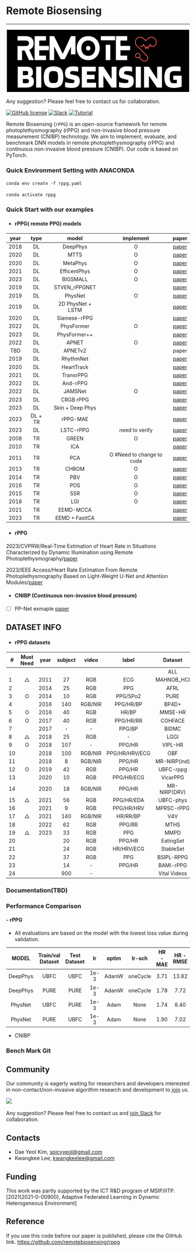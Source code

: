 # Remote Biosensing 
__________________________
<p align="center">
 <img src="logo.png">
</p>

Any suggestion? Please feel free to contact us for collaboration.

[![GitHub license](https://img.shields.io/github/license/remotebiosensing/rppg)](https://github.com/remotebiosensing/rppg/blob/main/LICENSE)
[![Slack](https://img.shields.io/badge/Chat-Slack-red)](https://join.slack.com/t/remobebiosensing/shared_invite/zt-1u3kjfhf9-xWw_XQ8hGd7qFZymCSzUtg)
[![Tutorial](https://img.shields.io/badge/Tutorial-doc-blue)](https://github.com/remotebiosensing/rppg/wiki/rPPG-Documentation)

Remote Biosensing (`rPPG`) is an open-source framework for remote photoplethysmography (rPPG) and non-invasive blood pressure measurement (CNIBP) technology.
We aim to implement, evaluate, and benchmark DNN models in remote photoplethysmography (rPPG) and continuous non-invasive blood pressure (CNIBP). Our code is based on PyTorch.

### Quick Environment Setting with ANACONDA

`conda env create -f rppg.yaml`

`conda activate rppg`

### Quick Start with our examples
 
- #### rPPG( remote PPG) models
| year |  type   |     **model**     |       **implement**       |                                                                                           paper                                                                                            | 
|:----:|:-------:|:-----------------:|:-------------------------:|:------------------------------------------------------------------------------------------------------------------------------------------------------------------------------------------:|
| 2018 |   DL    |     DeepPhys      |             O             |                                                                         [paper](https://arxiv.org/abs/1805.07888)                                                                          |
| 2020 |   DL    |       MTTS        |              O             |                                                 [paper](https://papers.nips.cc/paper/2020/file/e1228be46de6a0234ac22ded31417bc7-Paper.pdf)                                                 |
 | 2020 |   DL    |     MetaPhys      |             O             |                                                                         [paper](https://arxiv.org/abs/2010.01773)                                                                          |
| 2021 |   DL    |   EfficentPhys    |             O              |                                                                         [paper](https://arxiv.org/abs/2110.04447)                                                                          |
| 2023 |   DL    |     BIGSMALL      |             O             |                                                                         [paper](https://arxiv.org/abs/2303.11573)                                                                          |
| 2019 |   DL    |   STVEN_rPPGNET   |                           |                                                                       [paper](https://arxiv.org/pdf/1907.11921.pdf)                                                                        |
| 2019 |   DL    |      PhysNet      |             O             |                                                                         [paper](https://arxiv.org/abs/1905.02419)                                                                          |
| 2019 |   DL    | 2D PhysNet + LSTM |                           |                                                                         [paper](https://arxiv.org/abs/1905.02419)                                                                          |
| 2020 |   DL    |   Siamese-rPPG    |                           |            [paper](https://dl.acm.org/doi/abs/10.1145/3341105.3373905?casa_token=db7gt2WxLMkAAAAA:G-H8UJbB5TumnogFbXqeMayChD2-wTy6qsWBxuRuylW_IOg3wOSwDdPwDona9xs03DxoOgYnuWnP)            |
| 2022 |   DL    |    PhysFormer     |             O             |                                                                       [paper](https://arxiv.org/pdf/2111.12082.pdf)                                                                        |
| 2023 |   DL    |   PhysFormer++    |                           |                                                           [paper](https://link.springer.com/article/10.1007/s11263-023-01758-1)                                                            |
| 2022 |   DL    |       APNET       |             O             |                                                                   [paper](https://europepmc.org/article/pmc/pmc9687348)                                                                    |
| TBD  |   DL    |      APNETv2      |                           |                                                                                           paper                                                                                            |
| 2019 |   DL    |     RhythmNet     |                           |                                                                         [paper](https://arxiv.org/abs/1910.11515)                                                                          |
| 2020 |    DL    |    HeartTrack     |                           | [paper](https://openaccess.thecvf.com/content_CVPRW_2020/papers/w19/Perepelkina_HeartTrack_Convolutional_Neural_Network_for_Remote_Video-Based_Heart_Rate_Monitoring_CVPRW_2020_paper.pdf) |
| 2021 |   DL    |     TransrPPG     |                           |                                                         [paper](https://ieeexplore.ieee.org/stamp/stamp.jsp?tp=&arnumber=9460762)                                                          |
| 2022 |   DL    |     And-rPPG      |                           |    [paper](https://www.sciencedirect.com/science/article/pii/S0010482521009409?casa_token=RgFh-yohlBYAAAAA:Yzu6STC_nuKwMemvJkbPknsi5eYwoXPCk8EPLZFSlIEE82Ob5Z85NuRQu4OegoiUJWEJNAPJKA)     |
| 2022 |   DL    |      JAMSNet      |             O             |            [paper](https://ieeexplore.ieee.org/abstract/document/9973323/?casa_token=YE0aZV2EVRcAAAAA:s8ShA85zLSSZgZq9nmsa2imtZc8HbvOdhHfReYYg5_hEG6HPTYBcnjwj6yTRibCngr80hkI-)            |
| 2023 |   DL    |     CRGB rPPG     |                           |                                                                      [paper](https://www.mdpi.com/2306-5354/10/2/243)                                                                      |
| 2023 |   DL    | Skin + Deep Phys  |                           |  [paper](https://openaccess.thecvf.com/content/CVPR2023W/CVPM/papers/Deshpande_Camera-Based_Recovery_of_Cardiovascular_Signals_From_Unconstrained_Face_Videos_Using_CVPRW_2023_paper.pdf)  |
| 2023 | DL + TR |     rPPG-MAE      |                           |                                                                       [paper](https://arxiv.org/pdf/2306.02301.pdf)                                                                        |
| 2023 |   DL    |     LSTC-rPPG     |      need to verify       |       [paper](https://openaccess.thecvf.com/content/CVPR2023W/CVPM/papers/Lee_LSTC-rPPG_Long_Short-Term_Convolutional_Network_for_Remote_Photoplethysmography_CVPRW_2023_paper.pdf)        |
| 2008 |   TR    |       GREEN       |             O             |                                                               [paper](https://www.ncbi.nlm.nih.gov/pmc/articles/PMC2717852)                                                                |
| 2010 |   TR    |        ICA        |                           |                                                                     [paper](https://pubmed.ncbi.nlm.nih.gov/20588929/)                                                                     |
| 2011 |   TR    |        PCA        | O #Need to change to cuda |                   [paper](https://www.researchgate.net/publication/220726433_Measuring_Pulse_Rate_with_a_Webcam_-_a_Non-contact_Method_for_Evaluating_Cardiac_Activity)                    |
| 2013 |   TR    |       CHROM       |             O             |                                                                   [paper](https://ieeexplore.ieee.org/document/6523142)                                                                    |
| 2014 |   TR    |        PBV        |             O             |                                                                     [paper](https://pubmed.ncbi.nlm.nih.gov/25159049/)                                                                     |
| 2016 |   TR    |        POS        |             O             |                                                                   [paper](https://ieeexplore.ieee.org/document/7565547)                                                                    |
| 2015 |   TR    |        SSR        |             O             |                                                                   [paper](https://ieeexplore.ieee.org/document/7355301)                                                                    |
| 2018 |   TR    |        LGI        |             O             |                               [paper](https://openaccess.thecvf.com/content_cvpr_2018_workshops/papers/w27/Pilz_Local_Group_Invariance_CVPR_2018_paper.pdf)                                |
| 2021 |   TR    |     EEMD-MCCA     |                           |                                                                   [paper](https://ieeexplore.ieee.org/document/9382335)                                                                    |
| 2023 |   TR    |  EEMD + FastICA   |                           |    [paper](https://iopscience.iop.org/article/10.1088/1361-6579/accefd/meta?casa_token=EVo9N2t0kekAAAAA:rUcw8D-6qGzT0dQZtBfgW0w2dVy-6p7kyHT3RV1q0YZMmEvQXpUoA-HaaO-K4m0aqiW-twzWWfmwXw)    |

- #### rPPG 
2023/CVPRW/Real-Time Estimation of Heart Rate in Situations Characterized by Dynamic Illumination using Remote Photoplethysmography/[paper](https://openaccess.thecvf.com/content/CVPR2023W/CVPM/papers/Hansen_Real-Time_Estimation_of_Heart_Rate_in_Situations_Characterized_by_Dynamic_CVPRW_2023_paper.pdf)

2023/IEEE Access/Heart Rate Estimation From Remote Photoplethysmography Based on Light-Weight U-Net and Attention Modules/[paper](https://ieeexplore.ieee.org/abstract/document/10141618)

- #### CNIBP (Continuous non-invasive blood pressure)
- [ ] PP-Net exmaple [paper](https://ieeexplore.ieee.org/document/9082808)

DATASET INFO
------------------- 


- #### rPPG datasets
| #   | Must Need | year | subject |  video  |     label      | **Dataset**  | **example** | **config** |                                                            **paper**                                                             |                                                                                                                                       **download or apply**                                                                                                                                        |
|-----|:---------:|:----:|:-------:|:-------:|:--------------:|:------------:|:-----------:|:----------:|:--------------------------------------------------------------------------------------------------------------------------------:|:--------------------------------------------------------------------------------------------------------------------------------------------------------------------------------------------------------------------------------------------------------------------------------------------------:|
|     |           |      |         |         |                |     ALL      |   example   |   config   |                                                                                                                                  |                                                                                                                                                                                                                                                                                                    |
| 1   |     △     | 2011 |   27    |   RGB   |      ECG       |  MAHNOB_HCI  |   example   |   config   |                                       [link](https://ieeexplore.ieee.org/document/5975141)                                       |                                                                                                                                   [link](https://mahnob-db.eu/)                                                                                                                                    |
| 2   |           | 2014 |   25    |   RGB   |      PPG       |     AFRL     |   example   |   config   |                                       [link](https://ieeexplore.ieee.org/document/6974121)                                       |                                                                                                                                                link                                                                                                                                                |
| 3   |     O     | 2014 |   10    |   RGB   |    PPG/SPo2    |     PURE     |   example   |   config   |                                       [link](https://ieeexplore.ieee.org/document/6926392)                                       | [link](https://www.tu-ilmenau.de/universitaet/fakultaeten/fakultaet-informatik-und-automatisierung/profil/institute-und-fachgebiete/institut-fuer-technische-informatik-und-ingenieurinformatik/fachgebiet-neuroinformatik-und-kognitive-robotik/data-sets-code/pulse-rate-detection-dataset-pure) |
| 4   |           | 2016 |   140   | RGB/NIR |   PPG/HR/BP    |    BP4D+     |   example   |   config   |     [link](https://openaccess.thecvf.com/content_cvpr_2016/papers/Zhang_Multimodal_Spontaneous_Emotion_CVPR_2016_paper.pdf)      |                                                                                                           [link](https://www.cs.binghamton.edu/~lijun/Research/3DFE/3DFE_Analysis.html)                                                                                                            |
| 5   |     O     | 2016 |   40    |   RGB   |     HR/BP      |   MMSE-HR    |   example   |   config   |     [link](https://openaccess.thecvf.com/content_cvpr_2016/papers/Zhang_Multimodal_Spontaneous_Emotion_CVPR_2016_paper.pdf)      |                                                                                   [link](https://binghamton.technologypublisher.com/tech/MMSE-HR_dataset_(Multimodal_Spontaneous_Expression-Heart_Rate_dataset))                                                                                   |
| 6   |     O     | 2017 |   40    |   RGB   |   PPG/HR/RR    |   COHFACE    |   example   |   config   |                                             [link](https://arxiv.org/abs/1709.00962)                                             |                                                                                                                          [link](https://www.idiap.ch/en/dataset/cohface)                                                                                                                           |
| 7   |           | 2017 |    -    |    -    |     PPG/BP     |    BIDMC     |   example   |   config   |                             [link](https://ieeexplore.ieee.org/stamp/stamp.jsp?tp=&arnumber=7748483)                             |                                                                                                                                                link                                                                                                                                                |
| 8   |     △     | 2018 |   25    |   RGB   |       -        |     LGGI     |   example   |   config   |   [link](https://openaccess.thecvf.com/content_cvpr_2018_workshops/papers/w27/Pilz_Local_Group_Invariance_CVPR_2018_paper.pdf)   |                                                                                                                       [link](https://github.com/partofthestars/LGI-PPGI-DB)                                                                                                                        |
| 9   |     O     | 2018 |   107   |    -    |     PPG/HR     |   VIPL-HR    |   example   |   config   |                                             [link](https://arxiv.org/abs/1810.04927)                                             |                                                                                                                                                link                                                                                                                                                |
| 10  |           | 2018 |   100   | RGB/NIR | PPG/HR/HRV/ECG |     OBF      |   example   |   config   |                                  [link](http://jultika.oulu.fi/files/nbnfi-fe2019080623583.pdf)                                  |                                                                                                                                                link                                                                                                                                                |
| 11  |           | 2018 |    8    | RGB/NIR |     PPG/HR     | MR-NIRP(ind) |   example   |   config   | [link](https://openaccess.thecvf.com/content_cvpr_2018_workshops/papers/w27/Nowara_SparsePPG_Towards_Driver_CVPR_2018_paper.pdf) |                                                                                                                   [link](https://computationalimaging.rice.edu/mr-nirp-dataset/)                                                                                                                   |
| 12  |     O     | 2019 |   42    |   RGB   |     PPG/HR     |  UBFC-rppg   |   example   |   config   |                         [link](https://www.sciencedirect.com/science/article/abs/pii/S0167865517303860)                          |                                                                                                                      [link](https://sites.google.com/view/ybenezeth/ubfcrppg)                                                                                                                      |
| 13  |           | 2020 |   10    |   RGB   |   PPG/HR/ECG   |   VicarPPG   |   example   |   config   |                                        [link](https://www.mdpi.com/2076-3417/10/23/8630)                                         |                                                                                            [link](https://docs.google.com/forms/d/e/1FAIpQLScwnW_D5M4JVovPzpxA0Bf1ZCTaG5vh7sYu48I0MVSpgltvdw/viewform)                                                                                             |
| 14  |           | 2020 |   18    | RGB/NIR |     PPG/HR     | MR-NIRP(DRV) |   example   |   config   |                                       [link](https://ieeexplore.ieee.org/document/9275394)                                       |                                                                                                                   [link](https://computationalimaging.rice.edu/mr-nirp-dataset/)                                                                                                                   |
| 15  |     △     | 2021 |   56    |   RGB   |   PPG/HR/EDA   |  UBFC-phys   |   example   |   config   |                                       [link](https://ieeexplore.ieee.org/document/9346017)                                       |                                                                                                                     [link](https://ieee-dataport.org/open-access/ubfc-phys-2)                                                                                                                      |
| 16  |           | 2021 |    9    |   RGB   |   PPG/HR/HRV   |  MPRSC-rPPG  |   example   |   config   |                                                                                                                                  |                                                                                                                [link](https://ieee-dataport.org/documents/mpsc-rppg-dataset#files)                                                                                                                 |
| 17  |     △     | 2021 |   140   | RGB/NIR |    HR/RR/BP    |     V4V      |   example   |   config   |                                          [link](https://arxiv.org/pdf/2109.10471v1.pdf)                                          |                                                                                                                         [link](https://vision4vitals.github.io/index.html)                                                                                                                         |
| 18  |           | 2022 |   62    |   RGB   |     PPG/RR     |     MTHS     |   example   |   config   |                                          [link](https://arxiv.org/pdf/2204.08989v2.pdf)                                          |                                                                                                                                                link                                                                                                                                                |
| 19  |     △     | 2023 |   33    |   RGB      |       PPG         |     MMPD     |   example   |   config   |                                             [link](https://arxiv.org/abs/2302.03840)                                             |                                                                                                                                                [link](https://github.com/McJackTang/MMPD_rPPG_dataset)                                                                                                                                                |
| 20  |           |      |   20    |   RGB   |     PPG/HR     |  EatingSet   |   example   |   config   |                                                                                                                                  |                                                                                                                                                link                                                                                                                                                |
| 21  |           |      |   24    |   RGB   |   HR/HRV/ECG   |  StableSet   |   example   |   config   |                                                                                                                                  |                                                                                                                                                link                                                                                                                                                |
| 22  |           |      |   37    |   RGB   |      PPG       |  BSIPL-RPPG  |   example   |   config   |                                                                                                                                  |                                                                                                                                                link                                                                                                                                                |
| 23  |           |      |   14    |    -    |     PPG/HR     |  BAMI-rPPG   |   example   |   config   |                                                                                                                                  |                                                                                                                                                link                                                                                                                                                |
| 24  |           |      |   900    |    -    |         |  Vital Videos   |   example   |   config   |                                                   [link](https://arxiv.org/abs/2306.11891)                                                                               |                                                                                                                                                link                                                                                                                                                |


### Documentation(TBD)

### Performance Comparison
#### - rPPG

- All evaluations are based on the model with the lowest loss value during validation.

|   MODEL   | Train/val Dataset | Test Dataset |   lr   |  optim  |  lr-sch  | HR - MAE | HR - RMSE | HR - MAPE | HR -corr |
|:---------:|:-----------------:|:------------:|:------:|:-------:|:--------:|:--------:|:---------:|:---------:|:--------:|
 |  DeepPhys |       UBFC        |     UBFC     |  1e-3  |  AdamW  |   oneCycle   |   3.71  |   13.82    |   4.03    |   0.81   |
 |  DeepPhys |       PURE        |     PURE     |  1e-3  |  AdamW  |   oneCycle   |   1.78   |   7.72    |   1.86    |   0.91   |
 |  PhysNet  |       UBFC        |     PURE     |  1e-3  |  Adam   |   None   |   1.74   |   8.40    |   1.75    |   0.92   |
 |  PhysNet  |       PURE        |     UBFC     |  1e-3  |  Adam   |   None   |   1.90   |   7.02    |   2.11    |   0.87   |
 

- CNIBP

### Bench Mark Git


## Community

Our community is eagerly waiting for researchers and developers interested in non-contact/non-invasive algorithm
research and development
to [join](https://join.slack.com/t/remobebiosensing/shared_invite/zt-1u3kjfhf9-xWw_XQ8hGd7qFZymCSzUtg) us.

<a href="https://github.com/remotebiosensing/rppg/graphs/contributors">
  <img src="https://contrib.rocks/image?repo=remotebiosensing/rppg" />
</a>

Any suggestion? Please feel free to contact us and [join Slack](https://join.slack.com/t/remobebiosensing/shared_invite/zt-1u3kjfhf9-xWw_XQ8hGd7qFZymCSzUtg) for collaboration.

## Contacts

- Dae Yeol Kim, spicyyeol@gmail.com
- Kwangkee Lee, kwangkeelee@gmail.com

## Funding

This work was partly supported by the ICT R&D program of
MSIP/IITP. [2021(2021-0-00900), Adaptive Federated Learning in Dynamic Heterogeneous Environment]

## Reference
If you use this code before our paper is published, please cite the GitHub link.
https://github.com/remotebiosensing/rppg
